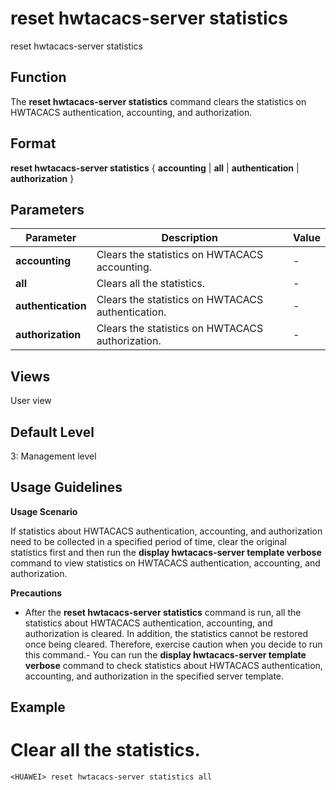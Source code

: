 reset hwtacacs-server statistics
================================

reset hwtacacs-server statistics

Function
--------



The **reset hwtacacs-server statistics** command clears the statistics on HWTACACS authentication, accounting, and authorization.




Format
------

**reset hwtacacs-server statistics** { **accounting** | **all** | **authentication** | **authorization** }


Parameters
----------

| Parameter | Description | Value |
| --- | --- | --- |
| **accounting** | Clears the statistics on HWTACACS accounting. | - |
| **all** | Clears all the statistics. | - |
| **authentication** | Clears the statistics on HWTACACS authentication. | - |
| **authorization** | Clears the statistics on HWTACACS authorization. | - |



Views
-----

User view


Default Level
-------------

3: Management level


Usage Guidelines
----------------

**Usage Scenario**

If statistics about HWTACACS authentication, accounting, and authorization need to be collected in a specified period of time, clear the original statistics first and then run the **display hwtacacs-server template verbose** command to view statistics on HWTACACS authentication, accounting, and authorization.

**Precautions**

* After the **reset hwtacacs-server statistics** command is run, all the statistics about HWTACACS authentication, accounting, and authorization is cleared. In addition, the statistics cannot be restored once being cleared. Therefore, exercise caution when you decide to run this command.- You can run the **display hwtacacs-server template verbose** command to check statistics about HWTACACS authentication, accounting, and authorization in the specified server template.

Example
-------

# Clear all the statistics.
```
<HUAWEI> reset hwtacacs-server statistics all

```